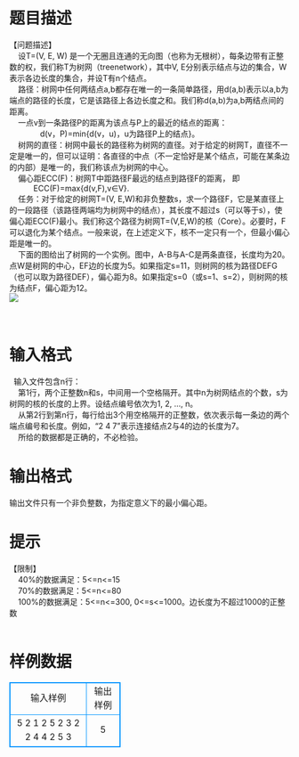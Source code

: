 # 

 
 # 题目描述 
【问题描述】<BR>&nbsp;&nbsp;&nbsp;&nbsp;设T=(V,&nbsp;E,&nbsp;W)&nbsp;是一个无圈且连通的无向图（也称为无根树），每条边带有正整数的权，我们称T为树网（treenetwork），其中V,&nbsp;E分别表示结点与边的集合，W表示各边长度的集合，并设T有n个结点。<BR>&nbsp;&nbsp;&nbsp;&nbsp;路径：树网中任何两结点a,b都存在唯一的一条简单路径，用d(a,b)表示以a,b为端点的路径的长度，它是该路径上各边长度之和。我们称d(a,b)为a,b两结点间的距离。<BR>&nbsp;&nbsp;&nbsp;&nbsp;一点v到一条路径P的距离为该点与P上的最近的结点的距离：<BR>&nbsp;&nbsp;&nbsp;&nbsp;&nbsp;&nbsp;&nbsp;&nbsp;&nbsp;&nbsp;&nbsp;&nbsp;&nbsp;&nbsp;d(v，P)=min{d(v，u)，u为路径P上的结点}。<BR>&nbsp;&nbsp;&nbsp;&nbsp;树网的直径：树网中最长的路径称为树网的直径。对于给定的树网T，直径不一定是唯一的，但可以证明：各直径的中点（不一定恰好是某个结点，可能在某条边的内部）是唯一的，我们称该点为树网的中心。<BR>&nbsp;&nbsp;&nbsp;&nbsp;偏心距ECC(F)：树网T中距路径F最远的结点到路径F的距离，&nbsp;即<BR>&nbsp;&nbsp;&nbsp;&nbsp;&nbsp;&nbsp;&nbsp;&nbsp;&nbsp;&nbsp;&nbsp;ECC(F)=max{d(v,F),v∈V}.<BR>&nbsp;&nbsp;&nbsp;&nbsp;任务：对于给定的树网T=(V,&nbsp;E,W)和非负整数s，求一个路径F，它是某直径上的一段路径（该路径两端均为树网中的结点），其长度不超过s（可以等于s），使偏心距ECC(F)最小。我们称这个路径为树网T=(V,E,W)的核（Core）。必要时，F可以退化为某个结点。一般来说，在上述定义下，核不一定只有一个，但最小偏心距是唯一的。<BR>&nbsp;&nbsp;&nbsp;&nbsp;下面的图给出了树网的一个实例。图中，A-B与A-C是两条直径，长度均为20。点W是树网的中心，EF边的长度为5。如果指定s=11，则树网的核为路径DEFG（也可以取为路径DEF），偏心距为8。如果指定s=0（或s=1、s=2），则树网的核为结点F，偏心距为12。<BR><img src="/source/joyoi/tyvj-1920/img/aHR0cDovL3d3dy5qb3lvaS5jbi9wcm9ibGVtL3R5dmotMTkyMC8mbmJzcDtodHRwOi8veXQudHl2ai5jbjo4MDgwL1Byb2JsZW1JbWcvUDEwNzMuanBn.jpg" border=0 align=middle><BR><BR><BR> 

 
 # 输入格式 
&nbsp;&nbsp;输入文件包含n行：<BR>&nbsp;&nbsp;&nbsp;&nbsp;第1行，两个正整数n和s，中间用一个空格隔开。其中n为树网结点的个数，s为树网的核的长度的上界。设结点编号依次为1,&nbsp;2,&nbsp;...,&nbsp;n。<BR>&nbsp;&nbsp;&nbsp;&nbsp;从第2行到第n行，每行给出3个用空格隔开的正整数，依次表示每一条边的两个端点编号和长度。例如，“2&nbsp;4&nbsp;7”表示连接结点2与4的边的长度为7。<BR>&nbsp;&nbsp;&nbsp;&nbsp;所给的数据都是正确的，不必检验。 

 
 # 输出格式 
输出文件只有一个非负整数，为指定意义下的最小偏心距。 

 
 # 提示 
【限制】<BR>&nbsp;&nbsp;&nbsp;&nbsp;40%的数据满足：5&lt;=n&lt;=15<BR>&nbsp;&nbsp;&nbsp;&nbsp;70%的数据满足：5&lt;=n&lt;=80<BR>&nbsp;&nbsp;&nbsp;&nbsp;100%的数据满足：5&lt;=n&lt;=300,&nbsp;0&lt;=s&lt;=1000。边长度为不超过1000的正整数<BR><BR> 
# 样例数据
<style>
        table,table tr th, table tr td { border:1px solid #0094ff; }
        table { width: 200px; min-height: 25px; line-height: 25px; text-align: center; border-collapse: collapse;}   
    </style>
<table>
	<tr>
		<td>输入样例</td>
		<td>输出样例</td>
	</tr>
<tr><td>5 2
1 2 5
2 3 2
2 4 4
2 5 3
</td><td>5
</td></tr></table>
